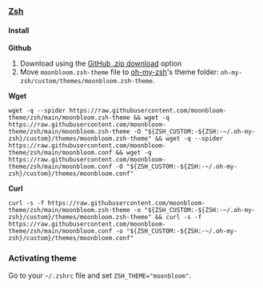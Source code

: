 ### [Zsh](https://zsh.org/)

#### Install

**Github**
1. Download using the [GitHub .zip download](https://github.com/moonbloom-theme/zsh/archive/main.zip) option
2. Move `moonbloom.zsh-theme` file to [oh-my-zsh](https://ohmyz.sh)'s theme folder: `oh-my-zsh/custom/themes/moonbloom.zsh-theme`.

**Wget**

```shell
wget -q --spider https://raw.githubusercontent.com/moonbloom-theme/zsh/main/moonbloom.zsh-theme && wget -q https://raw.githubusercontent.com/moonbloom-theme/zsh/main/moonbloom.zsh-theme -O "${ZSH_CUSTOM:-${ZSH:-~/.oh-my-zsh}/custom}/themes/moonbloom.zsh-theme" && wget -q --spider https://raw.githubusercontent.com/moonbloom-theme/zsh/main/moonbloom.conf && wget -q https://raw.githubusercontent.com/moonbloom-theme/zsh/main/moonbloom.conf -O "${ZSH_CUSTOM:-${ZSH:-~/.oh-my-zsh}/custom}/themes/moonbloom.conf"
```

**Curl**

```shell
curl -s -f https://raw.githubusercontent.com/moonbloom-theme/zsh/main/moonbloom.zsh-theme -o "${ZSH_CUSTOM:-${ZSH:-~/.oh-my-zsh}/custom}/themes/moonbloom.zsh-theme" && curl -s -f https://raw.githubusercontent.com/moonbloom-theme/zsh/main/moonbloom.conf -o "${ZSH_CUSTOM:-${ZSH:-~/.oh-my-zsh}/custom}/themes/moonbloom.conf"
```

### Activating theme

Go to your `~/.zshrc` file and set `ZSH_THEME="moonbloom"`.
